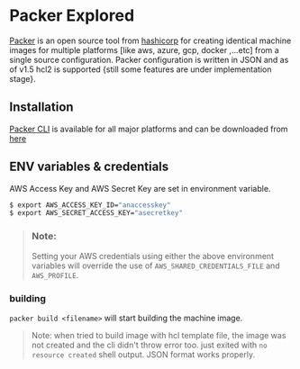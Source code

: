# Packer Explored

[Packer](https://www.packer.io) is an open source tool from [hashicorp](https://www.hashicorp.com/) for creating identical machine images for multiple platforms [like aws, azure, gcp, docker ,...etc]  from a single source configuration.
Packer configuration is written in JSON and as of v1.5 hcl2 is supported {still some features are under implementation stage}.

## Installation

[Packer CLI](https://www.packer.io/downloads) is available for all major platforms and can be downloaded from [here](https://www.packer.io/downloads)

## ENV variables & credentials

AWS Access Key and AWS Secret Key are set in environment variable.

```bash
$ export AWS_ACCESS_KEY_ID="anaccesskey"
$ export AWS_SECRET_ACCESS_KEY="asecretkey"

```

> ### Note:
> Setting your AWS credentials using either the above environment variables will override the use of `AWS_SHARED_CREDENTIALS_FILE` and `AWS_PROFILE`.


### building 

`packer build <filename>` will start building the machine image.

> Note:
>   when tried to build image with hcl template file, the image was not created and the cli didn't throw error too. just exited with `no resource created` shell output. JSON format works properly.